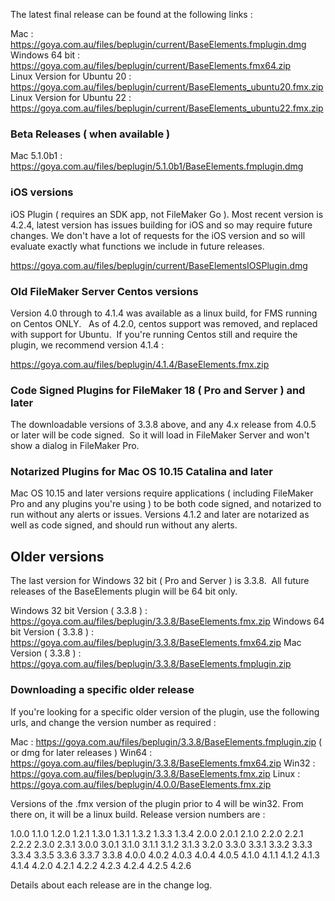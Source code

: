 The latest final release can be found at the following links :

Mac : https://goya.com.au/files/beplugin/current/BaseElements.fmplugin.dmg  
Windows 64 bit : https://goya.com.au/files/beplugin/current/BaseElements.fmx64.zip  
Linux Version for Ubuntu 20 : https://goya.com.au/files/beplugin/current/BaseElements_ubuntu20.fmx.zip  
Linux Version for Ubuntu 22 : https://goya.com.au/files/beplugin/current/BaseElements_ubuntu22.fmx.zip  

### Beta Releases ( when available )

Mac 5.1.0b1 : https://goya.com.au/files/beplugin/5.1.0b1/BaseElements.fmplugin.dmg

### iOS versions

iOS Plugin ( requires an SDK app, not FileMaker Go ). Most recent version is 4.2.4, latest version has issues building for iOS and so may require future changes. We don't have a lot of requests for the iOS version and so will evaluate exactly what functions we include in future releases.

https://goya.com.au/files/beplugin/current/BaseElementsIOSPlugin.dmg

### Old FileMaker Server Centos versions

Version 4.0 through to 4.1.4 was available as a linux build, for FMS running on Centos ONLY.   As of 4.2.0, centos support was removed, and replaced with support for Ubuntu.  If you're running Centos still and require the plugin, we recommend version 4.1.4 :

https://goya.com.au/files/beplugin/4.1.4/BaseElements.fmx.zip

### Code Signed Plugins for FileMaker 18 ( Pro and Server ) and later

The downloadable versions of 3.3.8 above, and any 4.x release from 4.0.5 or later will be code signed.  So it will load in FileMaker Server and won't show a dialog in FileMaker Pro.

### Notarized Plugins for Mac OS 10.15 Catalina and later

Mac OS 10.15 and later versions require applications ( including FileMaker Pro and any plugins you're using ) to be both code signed, and notarized to run without any alerts or issues.
Versions 4.1.2 and later are notarized as well as code signed, and should run without any alerts.

## Older versions

The last version for Windows 32 bit ( Pro and Server ) is 3.3.8.  All future releases of the BaseElements plugin will be 64 bit only.

Windows 32 bit Version ( 3.3.8 ) : https://goya.com.au/files/beplugin/3.3.8/BaseElements.fmx.zip
Windows 64 bit Version ( 3.3.8 ) : https://goya.com.au/files/beplugin/3.3.8/BaseElements.fmx64.zip
Mac Version ( 3.3.8 ) : https://goya.com.au/files/beplugin/3.3.8/BaseElements.fmplugin.zip

### Downloading a specific older release

If you're looking for a specific older version of the plugin, use the following urls, and change the version number as required :

Mac : https://goya.com.au/files/beplugin/3.3.8/BaseElements.fmplugin.zip ( or dmg for later releases )
Win64 : https://goya.com.au/files/beplugin/3.3.8/BaseElements.fmx64.zip
Win32 : https://goya.com.au/files/beplugin/3.3.8/BaseElements.fmx.zip
Linux : https://goya.com.au/files/beplugin/4.0.0/BaseElements.fmx.zip

Versions of the .fmx version of the plugin prior to 4 will be win32. From there on, it will be a linux build. Release version numbers are :

1.0.0
1.1.0
1.2.0
1.2.1
1.3.0
1.3.1
1.3.2
1.3.3
1.3.4
2.0.0
2.0.1
2.1.0
2.2.0
2.2.1
2.2.2
2.3.0
2.3.1
3.0.0
3.0.1
3.1.0
3.1.1
3.1.2
3.1.3
3.2.0
3.3.0
3.3.1
3.3.2
3.3.3
3.3.4
3.3.5
3.3.6
3.3.7
3.3.8
4.0.0
4.0.2
4.0.3
4.0.4
4.0.5
4.1.0
4.1.1
4.1.2
4.1.3
4.1.4
4.2.0
4.2.1
4.2.2
4.2.3
4.2.4
4.2.5
4.2.6

Details about each release are in the change log.
